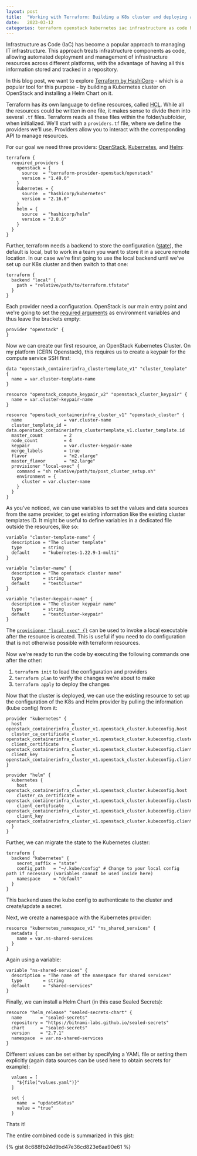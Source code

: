 ```yaml
---
layout: post
title:  "Working with Terraform: Building a K8s cluster and deploying a Helm Chart to it on OpenStack"
date:   2023-03-12
categories: terraform openstack kubernetes iac infrastructure as code helm chart
---
```


Infrastructure as Code (IaC) has become a popular approach to managing IT infrastructure. This approach treats infrastructure components as code, allowing automated deployment and management of infrastructure resources across different platforms, with the advantage of having all this information stored and tracked in a repository.

In this blog post, we want to explore [Terraform by HashiCorp](https://www.terraform.io/) - which is a popular tool for this purpose - by building a Kubernetes cluster on OpenStack and installing a Helm Chart on it.

Terraform has its own language to define resources, called [HCL](https://github.com/hashicorp/hcl/blob/main/hclsyntax/spec.md). While all the resources could be written in one file, it makes sense to divide them into several `.tf` files. Terraform reads all these files within the folder/subfolder, when initialized. 
We'll start with a `providers.tf` file, where we define the providers we'll use. Providers allow you to interact with the corresponding API to manage resources.

For our goal we need three providers: [OpenStack](https://registry.terraform.io/providers/terraform-provider-openstack/openstack/1.50.0), [Kubernetes](https://registry.terraform.io/providers/hashicorp/kubernetes/latest), and [Helm](https://registry.terraform.io/providers/hashicorp/helm/latest):

```hcl
terraform {
  required_providers {
    openstack = {
      source  = "terraform-provider-openstack/openstack"
      version = "1.49.0"
    }
    kubernetes = {
      source  = "hashicorp/kubernetes"
      version = "2.16.0"
    }
    helm = {
      source  = "hashicorp/helm"
      version = "2.8.0"
    }
  }
}
```

Further, terraform needs a backend to store the configuration ([state](https://developer.hashicorp.com/terraform/language/state)), the default is local, but to work in a team you want to store it in a secure remote location. In our case we're first going to use the local backend until we've set up our K8s cluster and then switch to that one:

```hcl
terraform {
  backend "local" {
    path = "relative/path/to/terraform.tfstate"
  }
}
```

Each provider need a configuration. OpenStack is our main entry point and we're going to set the [required arguments](https://registry.terraform.io/providers/terraform-provider-openstack/openstack/latest/docs#configuration-reference) as environment variables and thus leave the brackets empty:

```hcl
provider "openstack" {
}
```

Now we can create our first resource, an OpenStack Kubernetes Cluster. On my platform (CERN Openstack), this requires us to create a keypair for the compute service SSH first:

```hcl
data "openstack_containerinfra_clustertemplate_v1" "cluster_template" {
  name = var.cluster-template-name
}

resource "openstack_compute_keypair_v2" "openstack_cluster_keypair" {
  name = var.cluster-keypair-name
}

resource "openstack_containerinfra_cluster_v1" "openstack_cluster" {
  name                = var.cluster-name
  cluster_template_id = data.openstack_containerinfra_clustertemplate_v1.cluster_template.id
  master_count        = 2
  node_count          = 4
  keypair             = var.cluster-keypair-name
  merge_labels        = true
  flavor              = "m2.xlarge"
  master_flavor       = "m2.large"
  provisioner "local-exec" {
    command = "sh relative/path/to/post_cluster_setup.sh"
    environment = {
      cluster = var.cluster-name
    }
  }
}
```

As you've noticed, we can use variables to set the values and data sources from the same provider, to get existing information like the existing cluster templates ID. It might be useful to define variables in a dedicated file outside the resources, like so:

```hcl
variable "cluster-template-name" {
  description = "The cluster template"
  type        = string
  default     = "kubernetes-1.22.9-1-multi"
}

variable "cluster-name" {
  description = "The openstack cluster name"
  type        = string
  default     = "testcluster"
}

variable "cluster-keypair-name" {
  description = "The cluster keypair name"
  type        = string
  default     = "testcluster-keypair"
}
```

The [`provisioner "local-exec" {}`](https://developer.hashicorp.com/terraform/language/resources/provisioners/local-exec) can be used to invoke a local executable after the resource is created. This is useful if you need to do configuration that is not otherwise possible with terraform resources.

Now we're ready to run the code by executing the following commands one after the other:

1. `terraform init` to load the configuration and providers
2. `terraform plan` to verify the changes we're about to make
3. `terraform apply` to deploy the changes

Now that the cluster is deployed, we can use the existing resource to set up the configuration of the K8s and Helm provider by pulling the information (kube config) from it:

```hcl
provider "kubernetes" {
  host                   = openstack_containerinfra_cluster_v1.openstack_cluster.kubeconfig.host
  cluster_ca_certificate = openstack_containerinfra_cluster_v1.openstack_cluster.kubeconfig.cluster_ca_certificate
  client_certificate     = openstack_containerinfra_cluster_v1.openstack_cluster.kubeconfig.client_certificate
  client_key             = openstack_containerinfra_cluster_v1.openstack_cluster.kubeconfig.client_key
}

provider "helm" {
  kubernetes {
    host                   = openstack_containerinfra_cluster_v1.openstack_cluster.kubeconfig.host
    cluster_ca_certificate = openstack_containerinfra_cluster_v1.openstack_cluster.kubeconfig.cluster_ca_certificate
    client_certificate     = openstack_containerinfra_cluster_v1.openstack_cluster.kubeconfig.client_certificate
    client_key             = openstack_containerinfra_cluster_v1.openstack_cluster.kubeconfig.client_key
  }
}
```

Further, we can migrate the state to the Kubernetes cluster:

```hcl
terraform {
  backend "kubernetes" {
    secret_suffix = "state"
    config_path   = "~/.kube/config" # Change to your local config path if necessary (variables cannot be used inside here)
    namespace     = "default"
  }
}
```

This backend uses the kube config to authenticate to the cluster and create/update a secret.

Next, we create a namespace with the Kubernetes provider:

```hcl
resource "kubernetes_namespace_v1" "ns_shared_services" {
  metadata {
    name = var.ns-shared-services
  }
}
```

Again using a variable:

```hcl
variable "ns-shared-services" {
  description = "The name of the namespace for shared services"
  type        = string
  default     = "shared-services"
}
```

Finally, we can install a Helm Chart (in this case Sealed Secrets):

```hcl
resource "helm_release" "sealed-secrets-chart" {
  name       = "sealed-secrets"
  repository = "https://bitnami-labs.github.io/sealed-secrets"
  chart      = "sealed-secrets"
  version    = "2.7.1"
  namespace  = var.ns-shared-services
}
```

Different values can be set either by specifying a YAML file or setting them explicitly (again data sources can be used here to obtain secrets for example):

```hcl
  values = [
    "${file("values.yaml")}"
  ]

  set {
    name  = "updateStatus"
    value = "true"
  }
```

Thats it!

The entire combined code is summarized in this gist:

{% gist 8c688fb24d9bd47e36cd823e6aa90e61 %}

